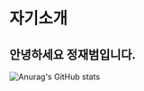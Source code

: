 # 자기소개

## 안녕하세요 정재범입니다.

![Anurag's GitHub stats](https://github-readme-stats.vercel.app/api?username=anuraghazra&hide=contribs,prs)


